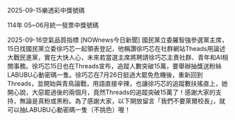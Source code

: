 
2025-09-15樂透彩中獎號碼

                                
114年 05~06月統一發票中獎號碼
                             
2025-09-16空氣品質指標
                              [NOWnews今日新聞] 國民黨立委羅智強參選黨主席，15日找國民黨立委徐巧芯一起領表登記，他稱讚徐巧芯在社群網站Theads用論述大戰民進黨，實在大快人心，未來若當選主席將聘請徐巧芯主責社群、青年和AI相關事務。徐巧芯15日也在Threads宣布，追蹤人數突破15萬，要舉辦抽獎送粉絲LABUBU心動密碼一隻。徐巧芯在7月26日挺過大罷免危機後，重新回到Threads，並開始與青鳥論戰，用語直接辛辣，也讓徐巧芯的追蹤數扶搖直上，她開心說，大惡罷過後的兩個月，竟然Threads的追蹤突破15萬了！感謝大家的支持，無論是真粉或黑粉。為了感謝大家，以下開放留言「我們不要萊爾校長」，就可以抽LABUBU心動密碼一隻（不挑色）喔！